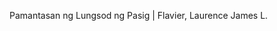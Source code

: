 <footer>
      <div class="ad-footer">
        <p>
          <span>Pamantasan ng Lungsod ng Pasig</span> | Flavier, Laurence James
          L.
        </p>
      </div>
    </footer>
